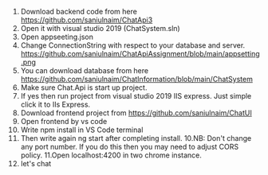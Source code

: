 1. Download backend code from here https://github.com/saniulnaim/ChatApi3 
2. Open it with visual studio 2019 (ChatSystem.sln)
3. Open appseeting.json
4. Change ConnectionString with respect to your database and server.
https://github.com/saniulnaim/ChatApiAssignment/blob/main/appsetting.png
5. You can download database from here https://github.com/saniulnaim/ChatInformation/blob/main/ChatSystem
6. Make sure Chat.Api is start up project.
6. If yes then run project from visual studio 2019 IIS express. Just simple click it to IIs Express.
7. Download frontend project from https://github.com/saniulnaim/ChatUI
7. Open frontend by vs code
8. Write npm install in VS Code terminal
9. Then write again ng start after completing install.
10.NB: Don't change any port number. If you do this then you may need to adjust CORS policy.
11.Open localhost:4200 in two chrome instance.
12. let's chat
